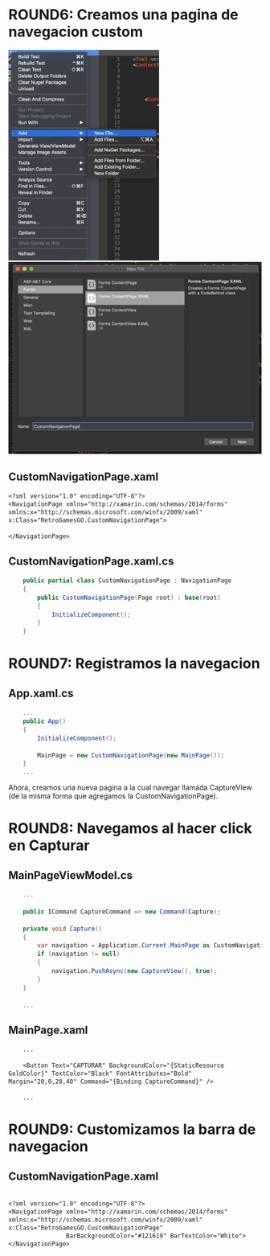 # ROUND6: Creamos una pagina de navegacion custom

<img src="https://github.com/XamarinUY/cpuy1/blob/master/workshop/Pablo/Captura%20de%20pantalla%202019-03-15%20a%20la(s)%2015.38.31.png" width="300">

<img src="https://github.com/XamarinUY/cpuy1/blob/master/workshop/Pablo/Captura%20de%20pantalla%202019-03-15%20a%20la(s)%2015.39.04.png" width="600">

## CustomNavigationPage.xaml 

```xaml
<?xml version="1.0" encoding="UTF-8"?>
<NavigationPage xmlns="http://xamarin.com/schemas/2014/forms" xmlns:x="http://schemas.microsoft.com/winfx/2009/xaml" x:Class="RetroGamesGO.CustomNavigationPage">
    
</NavigationPage>

```

## CustomNavigationPage.xaml.cs

```c#
    public partial class CustomNavigationPage : NavigationPage
    {
        public CustomNavigationPage(Page root) : base(root)
        {
            InitializeComponent();
        }
    }
```

# ROUND7: Registramos la navegacion
## App.xaml.cs 

```c#
    ...
    public App()
    {
        InitializeComponent();

        MainPage = new CustomNavigationPage(new MainPage());
    }
    ...
```

Ahora, creamos una nueva pagina a la cual navegar llamada CaptureView (de la misma forma que agregamos la CustomNavigationPage).

# ROUND8: Navegamos al hacer click en Capturar
## MainPageViewModel.cs 

```c#
    ...

    public ICommand CaptureCommand => new Command(Capture);

    private void Capture()
    {
        var navigation = Application.Current.MainPage as CustomNavigationPage;
        if (navigation != null)
        {
            navigation.PushAsync(new CaptureView(), true);
        }
    }

    ...
```

## MainPage.xaml 

```xaml
    ...
    
    <Button Text="CAPTURAR" BackgroundColor="{StaticResource GoldColor}" TextColor="Black" FontAttributes="Bold" Margin="20,0,20,40" Command="{Binding CaptureCommand}" />
    
    ...
```


# ROUND9: Customizamos la barra de navegacion
## CustomNavigationPage.xaml

```xaml

<?xml version="1.0" encoding="UTF-8"?>
<NavigationPage xmlns="http://xamarin.com/schemas/2014/forms" xmlns:x="http://schemas.microsoft.com/winfx/2009/xaml" x:Class="RetroGamesGO.CustomNavigationPage"
                BarBackgroundColor="#121619" BarTextColor="White">
</NavigationPage>

```
